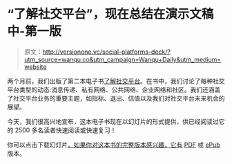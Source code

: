 # “了解社交平台”，现在总结在演示文稿中-第一版

> 原文：<http://versionone.vc/social-platforms-deck/?utm_source=wanqu.co&utm_campaign=Wanqu+Daily&utm_medium=website>

两个月前，我们出版了第二本电子书[了解社交平台](http://versionone.vc/social-handbook/)。在书中，我们讨论了每种社交平台类型的动态:消息传递、私有网络、公共网络、企业网络和社区。我们还涵盖了社交平台业务的重要主题，如指标、退出、估值以及我们对社交平台未来机会的展望。

今天，我们很高兴地宣布，这本电子书现在以幻灯片的形式提供，供已经阅读过它的 2500 多名读者快速阅读或快速复习！

你可以点击下载幻灯片[。如果你对这本书的完整版本感兴趣，它有](https://www.slideshare.net/AngelaTranKingyens/understanding-social-platforms-by-version-one-ventures) [PDF](http://versionone.vc/wp-content/uploads/2016/12/Understanding-Social-Platforms-Dec2016.pdf) 或 [ePub](https://www.dropbox.com/s/ce3ipr135mnuhhj/Understanding%20Social%20Platforms-Dec-2016.epub?dl=0) 版本。